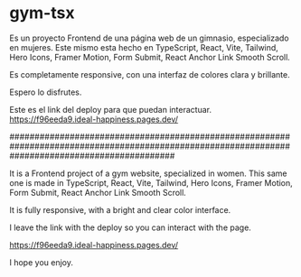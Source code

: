 # gym-tsx


Es un proyecto Frontend de una página web de un gimnasio, especializado en mujeres. 
Este mismo esta hecho en TypeScript, React, Vite, Tailwind, Hero Icons, Framer Motion, Form Submit, React Anchor Link Smooth Scroll.

Es completamente responsive, con una interfaz de colores clara y brillante. 

Espero lo disfrutes. 

Este es el link del deploy para que puedan interactuar. https://f96eeda9.ideal-happiness.pages.dev/ 




#################################################################################################################################################



It is a Frontend project of a gym website, specialized in women.
This same one is made in TypeScript, React, Vite, Tailwind, Hero Icons, Framer Motion, Form Submit, React Anchor Link Smooth Scroll.

It is fully responsive, with a bright and clear color interface.



I leave the link with the deploy so you can interact with the page.

https://f96eeda9.ideal-happiness.pages.dev/ 


I hope you enjoy.
